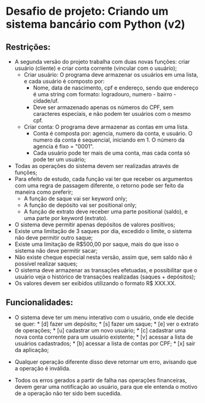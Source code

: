 
# Desafio de projeto: Criando um sistema bancário com Python (v2)


## Restrições:

* A segunda versão do projeto trabalha com duas novas funções: criar usuário (cliente) e criar conta corrente (vincular com o usuário);
	* Criar usuário: O programa deve armazenar os usuários em uma lista, e cada usuário é composto por:
		* Nome, data de nascimento, cpf e endereço, sendo que endereço é uma string com formato: logradouro, numero - bairro - cidade/uf.
		* Deve ser armazenado apenas os números do CPF, sem caracteres especiais, e não podem ter usuários com o mesmo cpf.
	* Criar conta: O programa deve armazenar as contas em uma lista.
		* Conta é composta por: agencia, numero da conta, e usuário. O numero da conta é sequencial, iniciando em 1. O número da agencia é fixo = "0001".
		* Cada usuário pode ter mais de uma conta, mas cada conta só pode ter um usuário;
* Todas as operações do sistema devem ser realizadas através de funções;
* Para efeito de estudo, cada função vai ter que receber os argumentos com uma regra de passagem diferente, o retorno pode ser feito da maneira como preferir;
	* A função de saque vai ser keyword only;
	* A função de depósito vai ser positional only;
	* A função de extrato deve receber uma parte positional (saldo), e uma parte por keyword (extrato).
* O sistema deve permitir apenas depósitos de valores positivos;
* Existe uma limitação de 3 saques por dia, excedido o limite, o sistema não deve permitir outro saque;
* Existe uma limitação de R$500,00 por saque, mais do que isso o sistema não deve permitir sacar;
* Não existe cheque especial nesta versão, assim que, sem saldo não é possível realizar saques;
* O sistema deve armazenar as transações efetuadas, e possibilitar que o usuário veja o histórico de transações realizadas (saques + depósitos);
* Os valores devem ser exibidos utilizando o formato R$ XXX.XX.

## Funcionalidades:

* O sistema deve ter um menu interativo com o usuário, onde ele decide se quer:
        * [d] fazer um depósito;
        * [s] fazer um saque;
        * [e] ver o extrato de operações;
        * [u] cadastrar um novo usuário;
        * [c] cadastrar uma nova conta corrente para um usuário existente;
        * [v] acessar a lista de usuários cadastrados;
        * [b] acessar a lista de contas por CPF;
        * [x] sair da aplicação;
* Qualquer operação diferente disso deve retornar um erro, avisando que a operação é inválida.

* Todos os erros gerados a partir de falha nas operações financeiras, devem gerar uma notificação ao usuário, para que ele entenda o motivo de a operação não ter sido bem sucedida.